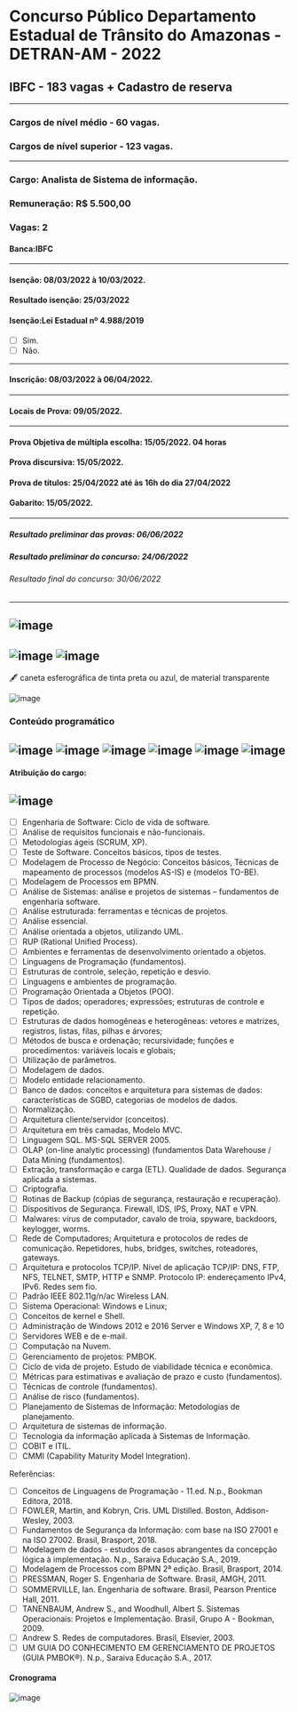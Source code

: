 # Concurso Público Departamento Estadual de Trânsito do Amazonas - DETRAN-AM - 2022
## IBFC - 183 vagas + Cadastro de reserva
---
### Cargos de nível médio - 60 vagas.
### Cargos de nível superior - 123 vagas.
---

### Cargo: Analista de Sistema de informação.
### Remuneração: R$ 5.500,00
### Vagas: 2
#### Banca:IBFC
---
#### Isenção: 08/03/2022 à 10/03/2022.
#### Resultado isenção: 25/03/2022
#### Isenção:Lei Estadual nº 4.988/2019
* [ ] Sim.
* [ ] Não.
---
#### Inscrição: 08/03/2022 à 06/04/2022.
---
#### Locais de Prova: 09/05/2022.
---
#### Prova Objetiva de múltipla escolha: 15/05/2022. 04 horas
#### Prova discursiva: 15/05/2022.
#### Prova de títulos: 25/04/2022 até às 16h do dia 27/04/2022
#### Gabarito: 15/05/2022.
---
##### Resultado preliminar das provas: 06/06/2022
##### Resultado preliminar do concurso: 24/06/2022
###### Resultado final do concurso: 30/06/2022
---
![image](https://user-images.githubusercontent.com/100721117/158035725-66c470a3-e207-4b60-8706-813bd5f396ac.png)
---
![image](https://user-images.githubusercontent.com/100721117/158035777-d79f0b0f-e99b-4302-b92f-9d86b9ac92cb.png)
![image](https://user-images.githubusercontent.com/100721117/158035818-a74d67cf-d86d-468f-a4f8-61819337b029.png)
---
🖋️ caneta esferográfica de tinta preta ou azul, de material transparente

![image](https://user-images.githubusercontent.com/100721117/158035887-f31ca1f7-768e-4948-a9d6-cb80cc04506a.png)

### Conteúdo programático
![image](https://user-images.githubusercontent.com/100721117/158036247-0ce75589-da95-4884-a5c4-e99ce75e5190.png)
![image](https://user-images.githubusercontent.com/100721117/158036252-54c1b4eb-bbb0-4657-9860-c9862e0bf62d.png)
![image](https://user-images.githubusercontent.com/100721117/158036264-057c1e7b-53b1-4b88-a887-658ac64cd8f9.png)
![image](https://user-images.githubusercontent.com/100721117/158036270-6920097a-4bc3-4fdd-816e-b77acf9054b6.png)
![image](https://user-images.githubusercontent.com/100721117/158036297-3bd89316-c1c0-4a63-aa32-c09c48adead8.png)
![image](https://user-images.githubusercontent.com/100721117/158036307-849b355b-457c-4c93-9645-a3ebf4b14440.png)
---
#### Atribuição do cargo:
![image](https://user-images.githubusercontent.com/100721117/158036361-6f3af3fe-cb21-431d-bfdc-c801d74de8e2.png)
---


* [ ] Engenharia de Software: Ciclo de vida de software.
* [ ] Análise de requisitos funcionais e não-funcionais.
* [ ] Metodologias ágeis (SCRUM, XP).
* [ ] Teste de Software. Conceitos básicos, tipos de testes.
* [ ] Modelagem de Processo de Negócio: Conceitos básicos, Técnicas de mapeamento de processos (modelos AS-IS) e (modelos TO-BE).
* [ ] Modelagem de Processos em BPMN.
* [ ] Análise de Sistemas: análise e projetos de sistemas – fundamentos de engenharia software.
* [ ] Análise estruturada: ferramentas e técnicas de projetos.
* [ ] Análise essencial.
* [ ] Análise orientada a objetos, utilizando UML.
* [ ] RUP (Rational Unified Process).
* [ ] Ambientes e ferramentas de desenvolvimento orientado a objetos.
* [ ] Linguagens de Programação (fundamentos).
* [ ] Estruturas de controle, seleção, repetição e desvio.
* [ ] Linguagens e ambientes de programação.
* [ ] Programação Orientada a Objetos (POO).
* [ ] Tipos de dados; operadores; expressões; estruturas de controle e repetição.
* [ ] Estruturas de dados homogêneas e heterogêneas: vetores e matrizes, registros, listas, filas, pilhas e árvores;
* [ ] Métodos de busca e ordenação; recursividade; funções e procedimentos: variáveis locais e globais;
* [ ] Utilização de parâmetros.
* [ ] Modelagem de dados.
* [ ] Modelo entidade relacionamento.
* [ ] Banco de dados: conceitos e arquitetura para sistemas de dados: características de SGBD, categorias de modelos de dados.
* [ ] Normalização.
* [ ] Arquitetura cliente/servidor (conceitos).
* [ ] Arquitetura em três camadas, Modelo MVC.
* [ ] Linguagem SQL. MS-SQL SERVER 2005.
* [ ] OLAP (on-line analytic processing) (fundamentos Data Warehouse / Data Mining (fundamentos).
* [ ] Extração, transformação e carga (ETL). Qualidade de dados. Segurança aplicada a sistemas.
* [ ] Criptografia.
* [ ] Rotinas de Backup (cópias de segurança, restauração e recuperação).
* [ ] Dispositivos de Segurança. Firewall, IDS, IPS, Proxy, NAT e VPN.
* [ ] Malwares: vírus de computador, cavalo de troia, spyware, backdoors, keylogger, worms.
* [ ] Rede de Computadores; Arquitetura e protocolos de redes de comunicação. Repetidores, hubs, bridges, switches, roteadores, gateways.
* [ ] Arquitetura e protocolos TCP/IP. Nível de aplicação TCP/IP: DNS, FTP, NFS, TELNET, SMTP, HTTP e SNMP. Protocolo IP: endereçamento IPv4, IPv6. Redes sem fio.
* [ ] Padrão IEEE 802.11g/n/ac Wireless LAN.
* [ ] Sistema Operacional: Windows e Linux;
* [ ] Conceitos de kernel e Shell.
* [ ] Administração de Windows 2012 e 2016 Server e Windows XP, 7, 8 e 10
* [ ] Servidores WEB e de e-mail.
* [ ] Computação na Nuvem.
* [ ] Gerenciamento de projetos: PMBOK.
* [ ] Ciclo de vida de projeto. Estudo de viabilidade técnica e econômica.
* [ ] Métricas para estimativas e avaliação de prazo e custo (fundamentos).
* [ ] Técnicas de controle (fundamentos).
* [ ] Análise de risco (fundamentos).
* [ ] Planejamento de Sistemas de Informação: Metodologias de planejamento.
* [ ] Arquitetura de sistemas de informação.
* [ ] Tecnologia da informação aplicada à Sistemas de Informação.
* [ ] COBIT e ITIL.
* [ ] CMMI (Capability Maturity Model Integration).

Referências:
* [ ] Conceitos de Linguagens de Programação - 11.ed. N.p., Bookman Editora, 2018.
* [ ] FOWLER, Martin, and Kobryn, Cris. UML Distilled. Boston, Addison-Wesley, 2003.
* [ ] Fundamentos de Segurança da Informação: com base na ISO 27001 e na ISO 27002. Brasil, Brasport, 2018.
* [ ] Modelagem de dados - estudos de casos abrangentes da concepção lógica à implementação. N.p., Saraiva Educação S.A., 2019.
* [ ] Modelagem de Processos com BPMN 2ª edição. Brasil, Brasport, 2014.
* [ ] PRESSMAN, Roger S. Engenharia de Software. Brasil, AMGH, 2011.
* [ ] SOMMERVILLE, Ian. Engenharia de software. Brasil, Pearson Prentice Hall, 2011.
* [ ] TANENBAUM, Andrew S., and Woodhull, Albert S. Sistemas Operacionais: Projetos e Implementação. Brasil, Grupo A - Bookman, 2009.
* [ ] Andrew S. Redes de computadores. Brasil, Elsevier, 2003.
* [ ] UM GUIA DO CONHECIMENTO EM GERENCIAMENTO DE PROJETOS (GUIA PMBOK®). N.p., Saraiva Educação S.A., 2017.

#### Cronograma
![image](https://user-images.githubusercontent.com/100721117/158037011-b4e7555d-e8e3-4e7d-9f57-838df7f0c781.png)



